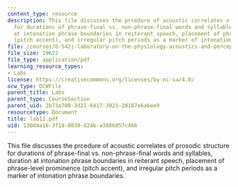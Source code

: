 ```yaml
---
content_type: resource
description: This file discusses the prcedure of acoustic correlates of prosodic structure
  for durations of phrase-final vs. non-phrase-final words and syllables, duration
  at intonation phrase boundaries in reiterant speech, placement of phrase-level prominence
  (pitch accent), and irregular pitch periods as a marker of intonation phrase boundaries.
file: /courses/6-542j-laboratory-on-the-physiology-acoustics-and-perception-of-speech-fall-2005/130d4a163f180830d24ba3886057c466_lab12.pdf
file_size: 19622
file_type: application/pdf
learning_resource_types:
- Labs
license: https://creativecommons.org/licenses/by-nc-sa/4.0/
ocw_type: OCWFile
parent_title: Labs
parent_type: CourseSection
parent_uid: 2b73a700-3d21-6417-3921-20167e6a6ee9
resourcetype: Document
title: lab12.pdf
uid: 130d4a16-3f18-0830-d24b-a3886057c466
---
```

This file discusses the prcedure of acoustic correlates of prosodic structure for durations of phrase-final vs. non-phrase-final words and syllables, duration at intonation phrase boundaries in reiterant speech, placement of phrase-level prominence (pitch accent), and irregular pitch periods as a marker of intonation phrase boundaries.